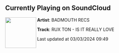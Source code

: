 ## Currently Playing on SoundCloud

[<img align="left" width="100" src="https://i1.sndcdn.com/artworks-JF5oAbZcy5PyKcad-d8TpAA-t500x500.jpg">](https://soundcloud.com/badmouthrecs/rux-ton-is-it-really-love?in=ruxton/sets/rux-ton-is-it-really-love)

**Artist**: BADMOUTH RECS 

**Track**: RUX TON - IS IT REALLY LOVE

Last updated at 03/03/2024 09:49
